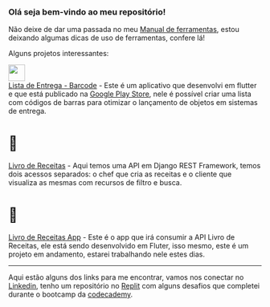### Olá seja bem-vindo ao meu repositório!

Não deixe de dar uma passada no meu [Manual de ferramentas](https://github.com/Decripter/Manual_Ferramentas), estou deixando algumas dicas de uso de ferramentas, confere lá!

Alguns projetos interessantes:


<img width=33 src="https://play-lh.googleusercontent.com/d_xfNZhuTyy7QwXHLGZvmvRxLlvCz8g-9uYHdoGPz28v21q_-nn0SCBaipZ4zhjXnlY=s180"></img><br>
[Lista de Entrega - Barcode](https://github.com/Decripter/lista-de-entrega-barcode) - Este é um aplicativo que desenvolvi em flutter e que está publicado na [Google Play Store](https://play.google.com/store/apps/details?id=json.ar.lista_de_entrega_barcode), nele é possível criar uma lista com códigos de barras para otimizar o lançamento de objetos em sistemas de entrega.
<br>

# 📙

[Livro de Receitas](https://github.com/Decripter/livro_de_receitas) - Aqui temos uma API em Django REST Framework, temos dois acessos separados: o chef que cria as receitas e o cliente que visualiza as mesmas com recursos de filtro e busca.

# 📱

[Livro de Receitas App](https://github.com/Decripter/livro_de_receitas_flutter) - Este é o app que irá consumir a API Livro de Receitas, ele está sendo desenvolvido em Fluter, isso mesmo, este é um projeto em andamento, estarei trabalhando nele estes dias.

<hr>

Aqui estão alguns dos links para me encontrar, vamos nos conectar no [Linkedin](http://linkedin.com/in/jeilson-araujo/), tenho um repositório no [Replit](https://replit.com/@Decripter) com alguns desafios que completei durante o bootcamp da [codecademy](http://codecademy.com/).


